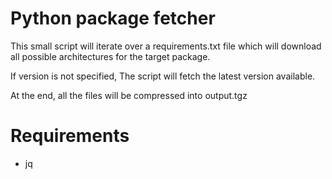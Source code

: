 # Python package fetcher

This small script will iterate over a requirements.txt file which will download all
possible architectures for the target package.

If version is not specified,
The script will fetch the latest version available.

At the end,
all the files will be compressed into output.tgz

# Requirements

- jq